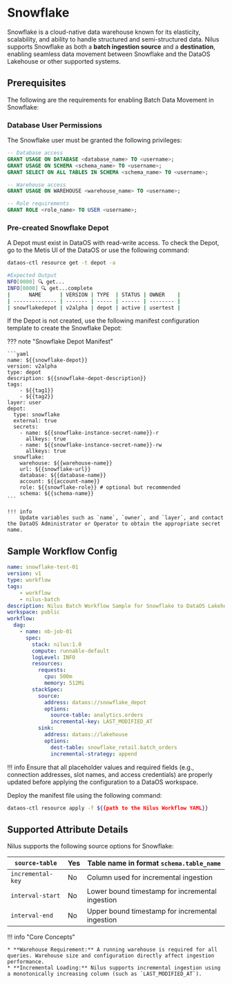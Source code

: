 # Snowflake

Snowflake is a cloud-native data warehouse known for its elasticity, scalability, and ability to handle structured and semi-structured data. Nilus supports Snowflake as both a **batch ingestion source** and a **destination**, enabling seamless data movement between Snowflake and the DataOS Lakehouse or other supported systems.



## Prerequisites

The following are the requirements for enabling Batch Data Movement in Snowflake:

### **Database User Permissions**

The Snowflake user must be granted the following privileges:

```sql
-- Database access
GRANT USAGE ON DATABASE <database_name> TO <username>;
GRANT USAGE ON SCHEMA <schema_name> TO <username>;
GRANT SELECT ON ALL TABLES IN SCHEMA <schema_name> TO <username>;

-- Warehouse access
GRANT USAGE ON WAREHOUSE <warehouse_name> TO <username>;

-- Role requirements
GRANT ROLE <role_name> TO USER <username>;
```

### **Pre-created Snowflake Depot**

A Depot must exist in DataOS with read-write access. To check the Depot, go to the Metis UI of the DataOS or use the following command:

```bash
dataos-ctl resource get -t depot -a

#Expected Output
NFO[0000] 🔍 get...                                     
INFO[0000] 🔍 get...complete 
|      NAME      | VERSION | TYPE  | STATUS | OWNER    |
| -------------- | ------- | ----- | ------ | -------- |
| snowflakedepot | v2alpha | depot | active | usertest |
```

If the Depot is not created, use the following manifest configuration template to create the Snowflake Depot:

??? note "Snowflake Depot Manifest"

    ```yaml
    name: ${{snowflake-depot}}
    version: v2alpha
    type: depot
    description: ${{snowflake-depot-description}}
    tags:
        - ${{tag1}}
        - ${{tag2}}
    layer: user
    depot:
      type: snowflake
      external: true
      secrets:
        - name: ${{snowflake-instance-secret-name}}-r
          allkeys: true
        - name: ${{snowflake-instance-secret-name}}-rw
          allkeys: true
      snowflake:
        warehouse: ${{warehouse-name}}
        url: ${{snowflake-url}}
        database: ${{database-name}}
        account: ${{account-name}}
        role: ${{snowflake-role}} # optional but recommended
        schema: ${{schema-name}}
    ```

    !!! info
        Update variables such as `name`, `owner`, and `layer`, and contact the DataOS Administrator or Operator to obtain the appropriate secret name.




## Sample Workflow Config

```yaml
name: snowflake-test-01
version: v1
type: workflow
tags:
    - workflow
    - nilus-batch
description: Nilus Batch Workflow Sample for Snowflake to DataOS Lakehouse
workspace: public
workflow:
  dag:
    - name: nb-job-01
      spec:
        stack: nilus:1.0
        compute: runnable-default
        logLevel: INFO
        resources:
          requests:
            cpu: 500m
            memory: 512Mi
        stackSpec:
          source:
            address: dataos://snowflake_depot
            options:
              source-table: analytics.orders
              incremental-key: LAST_MODIFIED_AT
          sink:
            address: dataos://lakehouse
            options:
              dest-table: snowflake_retail.batch_orders
              incremental-strategy: append
```

!!! info
    Ensure that all placeholder values and required fields (e.g., connection addresses, slot names, and access credentials) are properly updated before applying the configuration to a DataOS workspace.

Deploy the manifest file using the following command:

```bash
dataos-ctl resource apply -f ${{path to the Nilus Workflow YAML}}
```


## Supported Attribute Details

Nilus supports the following source options for Snowflake:

| `source-table`    | Yes | Table name in format `schema.table_name`        |
| ----------------- | --- | ----------------------------------------------- |
| `incremental-key` | No  | Column used for incremental ingestion           |
| `interval-start`  | No  | Lower bound timestamp for incremental ingestion |
| `interval-end`    | No  | Upper bound timestamp for incremental ingestion |

!!! info "Core Concepts"
    

    * **Warehouse Requirement:** A running warehouse is required for all queries. Warehouse size and configuration directly affect ingestion performance.
    * **Incremental Loading:** Nilus supports incremental ingestion using a monotonically increasing column (such as `LAST_MODIFIED_AT`).

